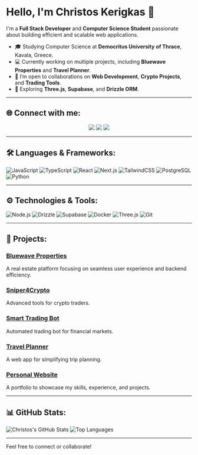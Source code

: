 # Hello, I'm Christos Kerigkas 👋

I'm a **Full Stack Developer** and **Computer Science Student** passionate about building efficient and scalable web applications.

- 🎓 Studying Computer Science at **Democritus University of Thrace**, Kavala, Greece.  
- 💻 Currently working on multiple projects, including **Bluewave Properties** and **Travel Planner**.  
- 🚀 I’m open to collaborations on **Web Development**, **Crypto Projects**, and **Trading Tools**.  
- 🌱 Exploring **Three.js**, **Supabase**, and **Drizzle ORM**.

---

## 🌐 Connect with me:
<p align="center">
  <a href="https://linkedin.com/in/christoskerigkas"><img src="https://img.shields.io/badge/LinkedIn-%230077B5.svg?&style=for-the-badge&logo=linkedin&logoColor=white" /></a>
  <a href="mailto:xrhstosk59@gmail.com"><img src="https://img.shields.io/badge/Email-D14836?style=for-the-badge&logo=gmail&logoColor=white" /></a>
  <a href="https://christoskerigkas.com"><img src="https://img.shields.io/badge/Portfolio-%2312100E.svg?&style=for-the-badge&logo=vercel&logoColor=white" /></a>
</p>

---

## 🛠️ Languages & Frameworks:
![JavaScript](https://img.shields.io/badge/JavaScript-F7DF1E?style=for-the-badge&logo=javascript&logoColor=black)
![TypeScript](https://img.shields.io/badge/TypeScript-%23007ACC.svg?style=for-the-badge&logo=typescript&logoColor=white)
![React](https://img.shields.io/badge/React-%2320232a.svg?style=for-the-badge&logo=react&logoColor=%2361DAFB)
![Next.js](https://img.shields.io/badge/Next.js-%23000000.svg?style=for-the-badge&logo=nextdotjs&logoColor=white)
![TailwindCSS](https://img.shields.io/badge/TailwindCSS-%2338B2AC.svg?style=for-the-badge&logo=tailwind-css&logoColor=white)
![PostgreSQL](https://img.shields.io/badge/PostgreSQL-%23316192.svg?style=for-the-badge&logo=postgresql&logoColor=white)
![Python](https://img.shields.io/badge/Python-%233776AB.svg?style=for-the-badge&logo=python&logoColor=white)

---

## ⚙️ Technologies & Tools:
![Node.js](https://img.shields.io/badge/Node.js-%2343853D.svg?style=for-the-badge&logo=node.js&logoColor=white)
![Drizzle](https://img.shields.io/badge/Drizzle-20232A?style=for-the-badge&logo=drizzle&logoColor=blue)
![Supabase](https://img.shields.io/badge/Supabase-%233FCF8E.svg?style=for-the-badge&logo=supabase&logoColor=white)
![Docker](https://img.shields.io/badge/Docker-%230db7ed.svg?style=for-the-badge&logo=docker&logoColor=white)
![Three.js](https://img.shields.io/badge/Three.js-black?style=for-the-badge&logo=three.js&logoColor=white)
![Git](https://img.shields.io/badge/Git-%23F05033.svg?style=for-the-badge&logo=git&logoColor=white)

---

## 🚀 Projects:
### [Bluewave Properties](https://github.com/your-repo-link)
A real estate platform focusing on seamless user experience and backend efficiency.

### [Sniper4Crypto](https://github.com/your-repo-link)
Advanced tools for crypto traders.

### [Smart Trading Bot](https://github.com/your-repo-link)
Automated trading bot for financial markets.

### [Travel Planner](https://github.com/your-repo-link)
A web app for simplifying trip planning.

### [Personal Website](https://github.com/your-repo-link)
A portfolio to showcase my skills, experience, and projects.

---

## 📊 GitHub Stats:
![Christos's GitHub Stats](https://github-readme-stats.vercel.app/api?username=xrhstosk59&show_icons=true&theme=radical)
![Top Languages](https://github-readme-stats.vercel.app/api/top-langs/?username=xrhstosk59&layout=compact&theme=radical)

---

Feel free to connect or collaborate!
